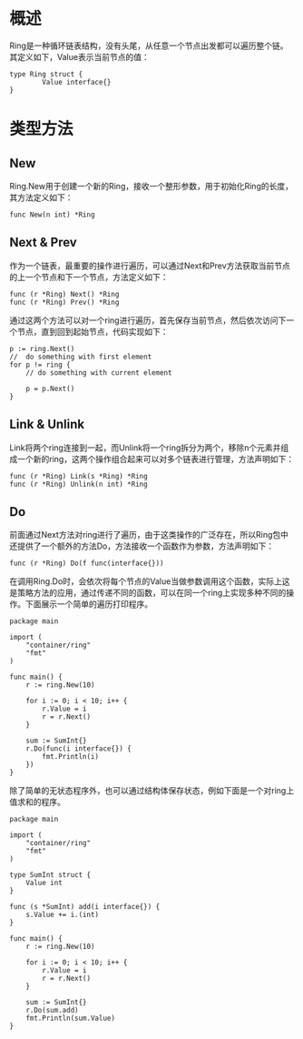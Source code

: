 # 概述
Ring是一种循环链表结构，没有头尾，从任意一个节点出发都可以遍历整个链。其定义如下，Value表示当前节点的值：

```
type Ring struct {
        Value interface{} 
}
```
# 类型方法
## New
Ring.New用于创建一个新的Ring，接收一个整形参数，用于初始化Ring的长度，其方法定义如下：

```
func New(n int) *Ring
```

## Next & Prev
作为一个链表，最重要的操作进行遍历，可以通过Next和Prev方法获取当前节点的上一个节点和下一个节点，方法定义如下：

```
func (r *Ring) Next() *Ring
func (r *Ring) Prev() *Ring
```
通过这两个方法可以对一个ring进行遍历，首先保存当前节点，然后依次访问下一个节点，直到回到起始节点，代码实现如下：

```
p := ring.Next()
//  do something with first element
for p != ring {
    // do something with current element
    
    p = p.Next()
}
```
## Link & Unlink
Link将两个ring连接到一起，而Unlink将一个ring拆分为两个，移除n个元素并组成一个新的ring，这两个操作组合起来可以对多个链表进行管理，方法声明如下：

```
func (r *Ring) Link(s *Ring) *Ring
func (r *Ring) Unlink(n int) *Ring
```
## Do
前面通过Next方法对ring进行了遍历，由于这类操作的广泛存在，所以Ring包中还提供了一个额外的方法Do，方法接收一个函数作为参数，方法声明如下：


```
func (r *Ring) Do(f func(interface{}))
```
在调用Ring.Do时，会依次将每个节点的Value当做参数调用这个函数，实际上这是策略方法的应用，通过传递不同的函数，可以在同一个ring上实现多种不同的操作。下面展示一个简单的遍历打印程序。
```
package main

import (
	"container/ring"
	"fmt"
)

func main() {
	r := ring.New(10)

	for i := 0; i < 10; i++ {
		r.Value = i
		r = r.Next()
	}

	sum := SumInt{}
	r.Do(func(i interface{}) {
		fmt.Println(i)
	})
}
```

除了简单的无状态程序外，也可以通过结构体保存状态，例如下面是一个对ring上值求和的程序。

```
package main

import (
	"container/ring"
	"fmt"
)

type SumInt struct {
	Value int
}

func (s *SumInt) add(i interface{}) {
	s.Value += i.(int)
}

func main() {
	r := ring.New(10)

	for i := 0; i < 10; i++ {
		r.Value = i
		r = r.Next()
	}

	sum := SumInt{}
	r.Do(sum.add)
	fmt.Println(sum.Value)
}
```

